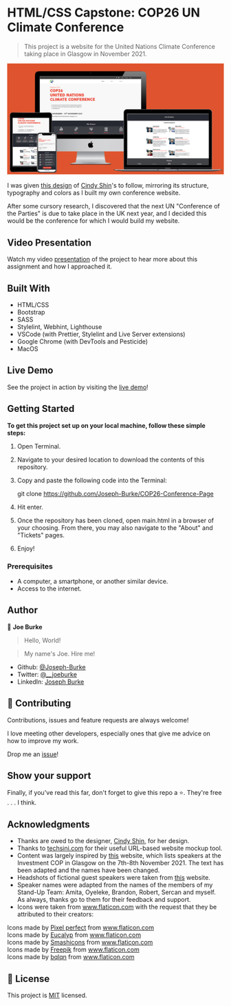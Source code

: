 # HTML/CSS Capstone: COP26 UN Climate Conference

> This project is a website for the United Nations Climate Conference taking place in Glasgow in November 2021.

![screenshot](assets/images/main-page-screen-mockup.png)

I was given [this design](https://www.behance.net/gallery/29845175/CC-Global-Summit-2015) of [Cindy Shin](https://www.behance.net/gallery/29845175/CC-Global-Summit-2015)'s to follow, mirroring its structure, typography and colors as I built my own conference website.

After some cursory research, I discovered that the next UN "Conference of the Parties" is due to take place in the UK next year, and I decided this would be the conference for which I would build my website.

## Video Presentation

Watch my video [presentation](https://www.loom.com/share/95ec2a94a67843ada396bb464937113c) of the project to hear more about this assignment and how I approached it.

## Built With

- HTML/CSS
- Bootstrap
- SASS
- Stylelint, Webhint, Lighthouse
- VSCode (with Prettier, Stylelint and Live Server extensions)
- Google Chrome (with DevTools and Pesticide)
- MacOS

## Live Demo

See the project in action by visiting the [live demo](https://practical-lewin-9eb5ef.netlify.app/main.html)!

## Getting Started

**To get this project set up on your local machine, follow these simple steps:**

1. Open Terminal.

2. Navigate to your desired location to download the contents of this repository.

3. Copy and paste the following code into the Terminal:


    git clone https://github.com/Joseph-Burke/COP26-Conference-Page

4. Hit enter.

5. Once the repository has been cloned, open main.html in a browser of your choosing. From there, you may also navigate to the "About" and "Tickets" pages.

6. Enjoy!


### Prerequisites

- A computer, a smartphone, or another similar device.
- Access to the internet.

## Author

👤 **Joe Burke**

> Hello, World! 

> My name's Joe. Hire me!

- Github: [@Joseph-Burke](https://github.com/Joseph-Burke)
- Twitter: [@__joeburke](https://twitter.com/__joeburke)
- LinkedIn: [Joseph Burke](https://www.linkedin.com/in/joseph-burke-b7a8261a5)

## 🤝 Contributing

Contributions, issues and feature requests are always welcome!

I love meeting other developers, especially ones that give me advice on how to improve my work.

Drop me an [issue](issues/)!

## Show your support

Finally, if you've read this far, don't forget to give this repo a ⭐️. They're free . . . I think.

## Acknowledgments

- Thanks are owed to the designer, [Cindy Shin](https://www.behance.net/gallery/29845175/CC-Global-Summit-2015), for her design.
- Thanks to [techsini.com](https://techsini.com/multi-mockup/) for their useful URL-based website mockup tool.
- Content was largely inspired by [this](https://www.worldclimatesummit.org/copy-of-speakers-2019-1) website, which lists speakers at the Investment COP in Glasgow on the 7th-8th November 2021. The text has been adapted and the names have been changed.
- Headshots of fictional guest speakers were taken from [this](https://www.worldclimatesummit.org/copy-of-speakers-2019-1) website.
- Speaker names were adapted from the names of the members of my Stand-Up Team: Amita, Oyeleke, Brandon, Robert, Sercan and myself. As always, thanks go to them for their feedback and support.
- Icons were taken from www.flaticon.com with the request that they be attributed to their creators:
<div>Icons made by <a href="https://www.flaticon.com/authors/pixel-perfect" title="Pixel perfect">Pixel perfect</a> from
      <a href="https://www.flaticon.com/" title="Flaticon">www.flaticon.com</a></div>
    <div>Icons made by <a href="https://www.flaticon.com/authors/eucalyp" title="Eucalyp">Eucalyp</a> from <a
        href="https://www.flaticon.com/" title="Flaticon">www.flaticon.com</a></div>
    <div>Icons made by <a href="https://www.flaticon.com/authors/smashicons" title="Smashicons">Smashicons</a> from <a
        href="https://www.flaticon.com/" title="Flaticon">www.flaticon.com</a></div>
    <div>Icons made by <a href="https://www.flaticon.com/authors/freepik" title="Freepik">Freepik</a> from <a
        href="https://www.flaticon.com/" title="Flaticon">www.flaticon.com</a></div>
    <div>Icons made by <a href="https://www.flaticon.com/authors/bqlqn" title="bqlqn">bqlqn</a> from <a
        href="https://www.flaticon.com/" title="Flaticon">www.flaticon.com</a></div>

## 📝 License

This project is [MIT](lic.url) licensed.